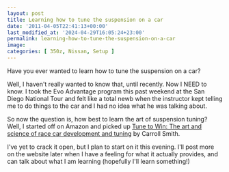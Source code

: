 ```yaml
---
layout: post
title: Learning how to tune the suspension on a car
date: '2011-04-05T22:41:13+00:00'
last_modified_at: '2024-04-29T16:05:24+23:00'
permalink: learning-how-to-tune-the-suspension-on-a-car
image:
categories: [ 350z, Nissan, Setup ]
---
```

Have you ever wanted to learn how to tune the suspension on a car?

Well, I haven't really wanted to know that, until recently. Now I NEED to know. I took the Evo Advantage program this past weekend at the San Diego National Tour and felt like a total newb when the instructor kept telling me to do things to the car and I had no idea what he was talking about.

So now the question is, how best to learn the art of suspension tuning? Well, I started off on Amazon and picked up [Tune to Win: The art and science of race car development and tuning](https://amzn.to/3xVKheZ) by Carroll Smith.

I've yet to crack it open, but I plan to start on it this evening. I'll post more on the website later when I have a feeling for what it actually provides, and can talk about what I am learning (hopefully I'll learn something!)

